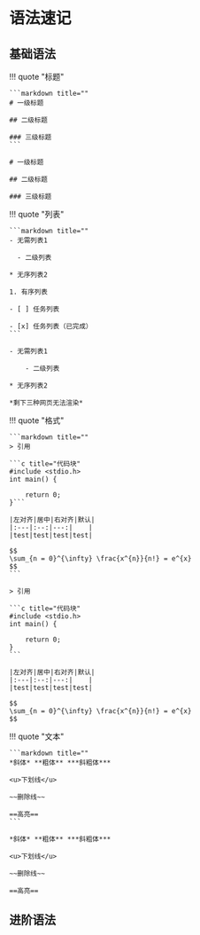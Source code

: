 # 语法速记

## 基础语法

!!! quote "标题"

    ```markdown title=""
    # 一级标题

    ## 二级标题

    ### 三级标题
    ```

    # 一级标题

    ## 二级标题

    ### 三级标题

!!! quote "列表"

    ```markdown title=""
    - 无需列表1

      - 二级列表

    * 无序列表2

    1. 有序列表

    - [ ] 任务列表

    - [x] 任务列表（已完成）
    ```

    - 无需列表1

        - 二级列表

    * 无序列表2

    *剩下三种网页无法渲染*

!!! quote "格式"

    ```markdown title=""
    > 引用

    ```c title="代码块"
    #include <stdio.h>
    int main() {

        return 0;
    }```

    |左对齐|居中|右对齐|默认|
    |:---|:--:|---:|    |
    |test|test|test|test|

    $$
    \sum_{n = 0}^{\infty} \frac{x^{n}}{n!} = e^{x}
    $$
    ```

    > 引用

    ```c title="代码块"
    #include <stdio.h>
    int main() {

        return 0;
    }
    ```

    |左对齐|居中|右对齐|默认|
    |:---|:--:|---:|    |
    |test|test|test|test|

    $$
    \sum_{n = 0}^{\infty} \frac{x^{n}}{n!} = e^{x}
    $$

!!! quote "文本"

    ```markdown title=""
    *斜体* **粗体** ***斜粗体***

    <u>下划线</u>

    ~~删除线~~

    ==高亮==
    ```

    *斜体* **粗体** ***斜粗体***

    <u>下划线</u>

    ~~删除线~~

    ==高亮==

## 进阶语法

